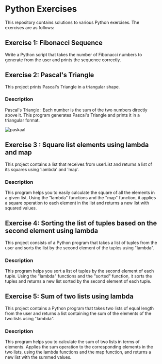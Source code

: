 # Python Exercises

This repository contains solutions to various Python exercises. The exercises are as follows:

## Exercise 1: Fibonacci Sequence
Write a Python script that takes the number of Fibonacci numbers to generate from the user and prints the sequence correctly.

## Exercise 2: Pascal's Triangle

This project prints Pascal's Triangle in a triangular shape.

### Description
Pascal's  Triangle : Each number is the sum of the two numbers directly above it. This program generates Pascal's Triangle and prints it in a triangular format.

![paskaal](https://rozup.ir/up/asghar-matlab/Pictures/lkl.gif)

## Exercise 3 : Square list elements using lambda and map

This project contains a list that receives from userList and returns a list of its squares using 'lambda' and 'map'.

### Description

This program helps you to easily calculate the square of all the elements in a given list. Using the "lambda" functions and the "map" function, it applies a square operation to each element in the list and returns a new list with squared values.

## Exercise 4: Sorting the list of tuples based on the second element using lambda

This project consists of a Python program that takes a list of tuples from the user and sorts the list by the second element of the tuples using "lambda".

### Description

This program helps you sort a list of tuples by the second element of each tuple. Using the "lambda" functions and the "sorted" function, it sorts the tuples and returns a new list sorted by the second element of each tuple.


## Exercise 5: Sum of two lists using lambda
 This project contains a Python program that takes two lists of equal length from the user and returns a list containing the sum of the elements of the two lists using "lambda".
 ### Description
 This program helps you to calculate the sum of two lists in terms of elements. Applies the sum operation to the corresponding elements in the two lists, using the lambda functions and the map function, and returns a new list with the summed values.